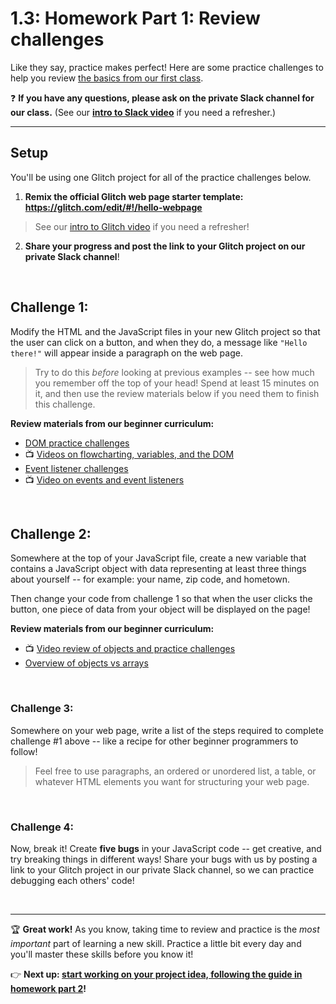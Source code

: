 # 1.3: Homework Part 1: Review challenges

Like they say, practice makes perfect! Here are some practice challenges to help you review [the basics from our first class](https://github.com/LearnTeachCode/intro-javascript-class/tree/may-2018-int/week-1). 

❓ **If you have any questions, please ask on the private Slack channel for our class.** (See our [**intro to Slack video**](https://github.com/LearnTeachCode/intro-javascript-class/blob/march-2018/week-1/1-1-initial-tools-intro.md#111-intro-to-slack) if you need a refresher.)

<hr/>

## Setup

You'll be using one Glitch project for all of the practice challenges below.

  1. **Remix the official Glitch web page starter template: https://glitch.com/edit/#!/hello-webpage**

  > See our [intro to Glitch video](https://github.com/LearnTeachCode/intro-javascript-class/blob/march-2018/week-1/1-1-initial-tools-intro.md#113-intro-to-glitch) if you need a refresher!

  2. **Share your progress and post the link to your Glitch project on our private Slack channel**!

<br/>

## Challenge 1:

Modify the HTML and the JavaScript files in your new Glitch project so that the user can click on a button, and when they do, a message like `"Hello there!"` will appear inside a paragraph on the web page.

  > Try to do this *before* looking at previous examples -- see how much you remember off the top of your head! Spend at least 15 minutes on it, and then use the review materials below if you need them to finish this challenge.
  
**Review materials from our beginner curriculum:**

  - [DOM practice challenges](https://github.com/LearnTeachCode/intro-javascript-class/blob/march-2018/week-1/1-2-dom-challenges.md)
  - :tv: [Videos on flowcharting, variables, and the DOM](https://github.com/LearnTeachCode/intro-javascript-class/blob/march-2018/week-1/1-5-review-hangman-game.md)
  - [Event listener challenges](https://github.com/LearnTeachCode/intro-javascript-class/blob/march-2018/week-2/2-2-event-listener-challenges.md)
  - :tv: [Video on events and event listeners](https://github.com/LearnTeachCode/intro-javascript-class/blob/march-2018/week-2/2-5-review-videos-hangman-part2.md#251-intro-to-events-and-event-listeners)

<br/>

## Challenge 2:

Somewhere at the top of your JavaScript file, create a new variable that contains a JavaScript object with data representing at least three things about yourself -- for example: your name, zip code, and hometown.

Then change your code from challenge 1 so that when the user clicks the button, one piece of data from your object will be displayed on the page!

**Review materials from our beginner curriculum:**

  - :tv: [Video review of objects and practice challenges](https://github.com/LearnTeachCode/intro-javascript-class/blob/march-2018/week-3/3-2-object-challenges.md)
  - [Overview of objects vs arrays](https://github.com/LearnTeachCode/intro-javascript-class/blob/march-2018/week-3/3-1-overview-objects-versus-arrays.md)

<br/>

### Challenge 3:

Somewhere on your web page, write a list of the steps required to complete challenge #1 above -- like a recipe for other beginner programmers to follow!

  > Feel free to use paragraphs, an ordered or unordered list, a table, or whatever HTML elements you want for structuring your web page.

<br/>

### Challenge 4:

Now, break it! Create **five bugs** in your JavaScript code -- get creative, and try breaking things in different ways! Share your bugs with us by posting a link to your Glitch project in our private Slack channel, so we can practice debugging each others' code!

<br/>

<hr/>

:trophy: **Great work!** As you know, taking time to review and practice is the *most important* part of learning a new skill. Practice a little bit every day and you'll master these skills before you know it!

:point_right: **Next up: [start working on your project idea, following the guide in homework part 2](https://github.com/LearnTeachCode/intro-javascript-class/blob/may-2018-int/week-1/1-4-homework-part2-project.md)!**
